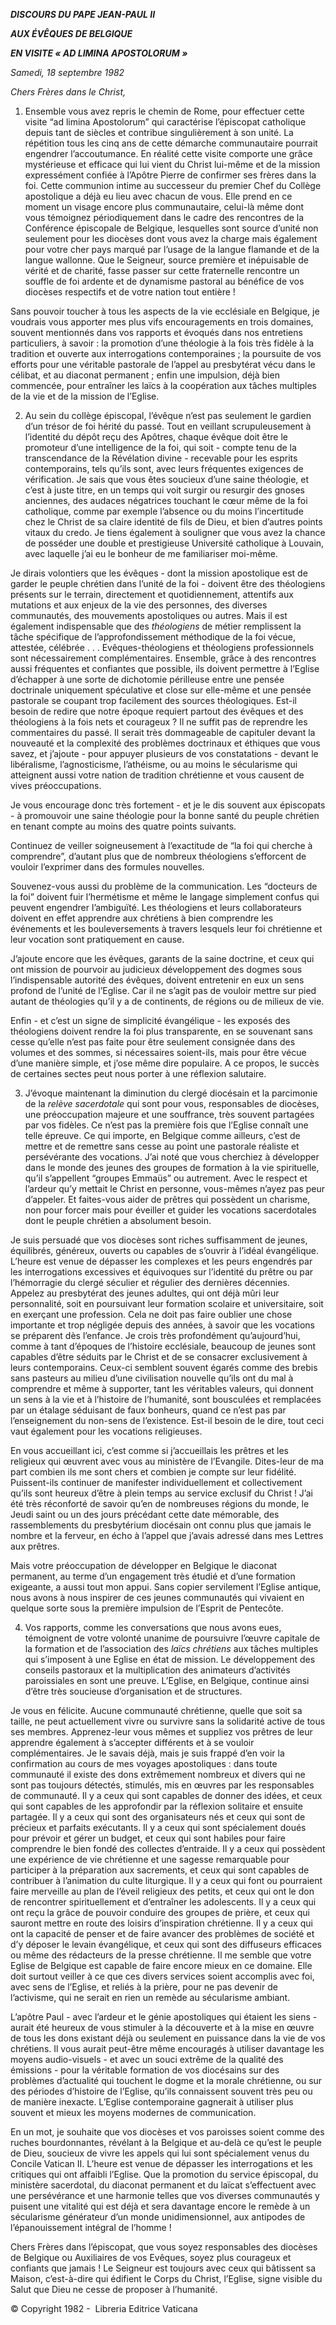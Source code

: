 ***DISCOURS DU PAPE JEAN-PAUL II***

***AUX ÉVÊQUES DE BELGIQUE***

***EN VISITE « AD LIMINA APOSTOLORUM »***

*Samedi, 18 septembre 1982*

*Chers Frères dans le Christ,*

1. Ensemble vous avez repris le chemin de Rome, pour effectuer cette visite “ad limina Apostolorum” qui caractérise l’épiscopat catholique depuis tant de siècles et contribue singulièrement à son unité. La répétition tous les cinq ans de cette démarche communautaire pourrait engendrer l’accoutumance. En réalité cette visite comporte une grâce mystérieuse et efficace qui lui vient du Christ lui-même et de la mission expressément confiée à l’Apôtre Pierre de confirmer ses frères dans la foi. Cette communion intime au successeur du premier Chef du Collège apostolique a déjà eu lieu avec chacun de vous. Elle prend en ce moment un visage encore plus communautaire, celui-là même dont vous témoignez périodiquement dans le cadre des rencontres de la Conférence épiscopale de Belgique, lesquelles sont source d’unité non seulement pour les diocèses dont vous avez la charge mais également pour votre cher pays marqué par l’usage de la langue flamande et de la langue wallonne. Que le Seigneur, source première et inépuisable de vérité et de charité, fasse passer sur cette fraternelle rencontre un souffle de foi ardente et de dynamisme pastoral au bénéfice de vos diocèses respectifs et de votre nation tout entière !

Sans pouvoir toucher à tous les aspects de la vie ecclésiale en Belgique, je voudrais vous apporter mes plus vifs encouragements en trois domaines, souvent mentionnés dans vos rapports et évoqués dans nos entretiens particuliers, à savoir : la promotion d’une théologie à la fois très fidèle à la tradition et ouverte aux interrogations contemporaines ; la poursuite de vos efforts pour une véritable pastorale de l’appel au presbytérat vécu dans le célibat, et au diaconat permanent ; enfin une impulsion, déjà bien commencée, pour entraîner les laïcs à la coopération aux tâches multiples de la vie et de la mission de l’Eglise.

2. Au sein du collège épiscopal, l’évêque n’est pas seulement le gardien d’un trésor de foi hérité du passé. Tout en veillant scrupuleusement à l’identité du dépôt reçu des Apôtres, chaque évêque doit être le promoteur d’une intelligence de la foi, qui soit - compte tenu de la transcendance de la Révélation divine - recevable pour les esprits contemporains, tels qu’ils sont, avec leurs fréquentes exigences de vérification. Je sais que vous êtes soucieux d’une saine théologie, et c’est à juste titre, en un temps qui voit surgir ou resurgir des gnoses anciennes, des audaces négatrices touchant le cœur même de la foi catholique, comme par exemple l’absence ou du moins l’incertitude chez le Christ de sa claire identité de fils de Dieu, et bien d’autres points vitaux du credo. Je tiens également à souligner que vous avez la chance de posséder une double et prestigieuse Université catholique à Louvain, avec laquelle j’ai eu le bonheur de me familiariser moi-même.

Je dirais volontiers que les évêques - dont la mission apostolique est de garder le peuple chrétien dans l’unité de la foi - doivent être des théologiens présents sur le terrain, directement et quotidiennement, attentifs aux mutations et aux enjeux de la vie des personnes, des diverses communautés, des mouvements apostoliques ou autres. Mais il est également indispensable que des *théologiens* de métier remplissent la tâche spécifique de l’approfondissement méthodique de la foi vécue, attestée, célébrée . . . Evêques-théologiens et théologiens professionnels sont nécessairement complémentaires. Ensemble, grâce à des rencontres aussi fréquentes et confiantes que possible, ils doivent permettre à l’Eglise d’échapper à une sorte de dichotomie périlleuse entre une pensée doctrinale uniquement spéculative et close sur elle-même et une pensée pastorale se coupant trop facilement des sources théologiques. Est-il besoin de redire que notre époque requiert partout des évêques et des théologiens à la fois nets et courageux ? Il ne suffit pas de reprendre les commentaires du passé. Il serait très dommageable de capituler devant la nouveauté et la complexité des problèmes doctrinaux et éthiques que vous savez, et j’ajoute - pour appuyer plusieurs de vos constatations - devant le libéralisme, l’agnosticisme, l’athéisme, ou au moins le sécularisme qui atteignent aussi votre nation de tradition chrétienne et vous causent de vives préoccupations.

Je vous encourage donc très fortement - et je le dis souvent aux épiscopats - à promouvoir une saine théologie pour la bonne santé du peuple chrétien en tenant compte au moins des quatre points suivants.

Continuez de veiller soigneusement à l’exactitude de “la foi qui cherche à comprendre”, d’autant plus que de nombreux théologiens s’efforcent de vouloir l’exprimer dans des formules nouvelles.

Souvenez-vous aussi du problème de la communication. Les “docteurs de la foi” doivent fuir l’hermétisme et même le langage simplement confus qui peuvent engendrer l’ambiguïté. Les théologiens et leurs collaborateurs doivent en effet apprendre aux chrétiens à bien comprendre les événements et les bouleversements à travers lesquels leur foi chrétienne et leur vocation sont pratiquement en cause.

J’ajoute encore que les évêques, garants de la saine doctrine, et ceux qui ont mission de pourvoir au judicieux développement des dogmes sous l’indispensable autorité des évêques, doivent entretenir en eux un sens profond de l’unité de l’Eglise. Car il ne s’agit pas de vouloir mettre sur pied autant de théologies qu’il y a de continents, de régions ou de milieux de vie.

Enfin - et c’est un signe de simplicité évangélique - les exposés des théologiens doivent rendre la foi plus transparente, en se souvenant sans cesse qu’elle n’est pas faite pour être seulement consignée dans des volumes et des sommes, si nécessaires soient-ils, mais pour être vécue d’une manière simple, et j’ose même dire populaire. A ce propos, le succès de certaines sectes peut nous porter à une réflexion salutaire.

3. J’évoque maintenant la diminution du clergé diocésain et la parcimonie de la *relève sacerdotale* qui sont pour vous, responsables de diocèses, une préoccupation majeure et une souffrance, très souvent partagées par vos fidèles. Ce n’est pas la première fois que l’Eglise connaît une telle épreuve. Ce qui importe, en Belgique comme ailleurs, c’est de mettre et de remettre sans cesse au point une pastorale réaliste et persévérante des vocations. J’ai noté que vous cherchiez à développer dans le monde des jeunes des groupes de formation à la vie spirituelle, qu’il s’appellent “groupes Emmaüs” ou autrement. Avec le respect et l’ardeur qu’y mettait le Christ en personne, vous-mêmes n’ayez pas peur d’appeler. Et faites-vous aider de prêtres qui possèdent un charisme, non pour forcer mais pour éveiller et guider les vocations sacerdotales dont le peuple chrétien a absolument besoin.

Je suis persuadé que vos diocèses sont riches suffisamment de jeunes, équilibrés, généreux, ouverts ou capables de s’ouvrir à l’idéal évangélique. L’heure est venue de dépasser les complexes et les peurs engendrés par les interrogations excessives et équivoques sur l’identité du prêtre ou par l’hémorragie du clergé séculier et régulier des dernières décennies. Appelez au presbytérat des jeunes adultes, qui ont déjà mûri leur personnalité, soit en poursuivant leur formation scolaire et universitaire, soit en exerçant une profession. Cela ne doit pas faire oublier une chose importante et trop négligée depuis des années, à savoir que les vocations se préparent dès l’enfance. Je crois très profondément qu’aujourd’hui, comme à tant d’époques de l’histoire ecclésiale, beaucoup de jeunes sont capables d’être séduits par le Christ et de se consacrer exclusivement à leurs contemporains. Ceux-ci semblent souvent égarés comme des brebis sans pasteurs au milieu d’une civilisation nouvelle qu’ils ont du mal à comprendre et même à supporter, tant les véritables valeurs, qui donnent un sens à la vie et à l’histoire de l’humanité, sont bousculées et remplacées par un étalage séduisant de faux bonheurs, quand ce n’est pas par l’enseignement du non-sens de l’existence. Est-il besoin de le dire, tout ceci vaut également pour les vocations religieuses.

En vous accueillant ici, c’est comme si j’accueillais les prêtres et les religieux qui œuvrent avec vous au ministère de l’Evangile. Dites-leur de ma part combien ils me sont chers et combien je compte sur leur fidélité. Puissent-ils continuer de manifester individuellement et collectivement qu’ils sont heureux d’être à plein temps au service exclusif du Christ ! J’ai été très réconforté de savoir qu’en de nombreuses régions du monde, le Jeudi saint ou un des jours précédant cette date mémorable, des rassemblements du presbytérium diocésain ont connu plus que jamais le nombre et la ferveur, en écho à l’appel que j’avais adressé dans mes Lettres aux prêtres.

Mais votre préoccupation de développer en Belgique le diaconat permanent, au terme d’un engagement très étudié et d’une formation exigeante, a aussi tout mon appui. Sans copier servilement l’Eglise antique, nous avons à nous inspirer de ces jeunes communautés qui vivaient en quelque sorte sous la première impulsion de l’Esprit de Pentecôte.

4. Vos rapports, comme les conversations que nous avons eues, témoignent de votre volonté unanime de poursuivre l’œuvre capitale de la formation et de l’association des *laïcs chrétiens* aux tâches multiples qui s’imposent à une Eglise en état de mission. Le développement des conseils pastoraux et la multiplication des animateurs d’activités paroissiales en sont une preuve. L’Eglise, en Belgique, continue ainsi d’être très soucieuse d’organisation et de structures.

Je vous en félicite. Aucune communauté chrétienne, quelle que soit sa taille, ne peut actuellement vivre ou survivre sans la solidarité active de tous ses membres. Apprenez-leur vous mêmes et suppliez vos prêtres de leur apprendre également à s’accepter différents et à se vouloir complémentaires. Je le savais déjà, mais je suis frappé d’en voir la confirmation au cours de mes voyages apostoliques : dans toute communauté il existe des dons extrêmement nombreux et divers qui ne sont pas toujours détectés, stimulés, mis en œuvres par les responsables de communauté. Il y a ceux qui sont capables de donner des idées, et ceux qui sont capables de les approfondir par la réflexion solitaire et ensuite partagée. Il y a ceux qui sont des organisateurs nés et ceux qui sont de précieux et parfaits exécutants. Il y a ceux qui sont spécialement doués pour prévoir et gérer un budget, et ceux qui sont habiles pour faire comprendre le bien fondé des collectes d’entraide. Il y a ceux qui possèdent une expérience de vie chrétienne et une sagesse remarquable pour participer à la préparation aux sacrements, et ceux qui sont capables de contribuer à l’animation du culte liturgique. Il y a ceux qui font ou pourraient faire merveille au plan de l’éveil religieux des petits, et ceux qui ont le don de rencontrer spirituellement et d’entraîner les adolescents. Il y a ceux qui ont reçu la grâce de pouvoir conduire des groupes de prière, et ceux qui sauront mettre en route des loisirs d’inspiration chrétienne. Il y a ceux qui ont la capacité de penser et de faire avancer des problèmes de société et d’y déposer le levain évangélique, et ceux qui sont des diffuseurs efficaces ou même des rédacteurs de la presse chrétienne. Il me semble que votre Eglise de Belgique est capable de faire encore mieux en ce domaine. Elle doit surtout veiller à ce que ces divers services soient accomplis avec foi, avec sens de l’Eglise, et reliés à la prière, pour ne pas devenir de l’activisme, qui ne serait en rien un remède au sécularisme ambiant.

L’apôtre Paul - avec l’ardeur et le génie apostoliques qui étaient les siens - aurait été heureux de vous stimuler à la découverte et à la mise en œuvre de tous les dons existant déjà ou seulement en puissance dans la vie de vos chrétiens. Il vous aurait peut-être même encouragés à utiliser davantage les moyens audio-visuels - et avec un souci extrême de la qualité des émissions - pour la véritable formation de vos diocésains sur des problèmes d’actualité qui touchent le dogme et la morale chrétienne, ou sur des périodes d’histoire de l’Eglise, qu’ils connaissent souvent très peu ou de manière inexacte. L’Eglise contemporaine gagnerait à utiliser plus souvent et mieux les moyens modernes de communication.

En un mot, je souhaite que vos diocèses et vos paroisses soient comme des ruches bourdonnantes, révélant à la Belgique et au-delà ce qu’est le peuple de Dieu, soucieux de vivre les appels qui lui sont spécialement venus du Concile Vatican II. L’heure est venue de dépasser les interrogations et les critiques qui ont affaibli l’Eglise. Que la promotion du service épiscopal, du ministère sacerdotal, du diaconat permanent et du laïcat s’effectuent avec une persévérance et une harmonie telles que vos diverses communautés y puisent une vitalité qui est déjà et sera davantage encore le remède à un sécularisme générateur d’un monde unidimensionnel, aux antipodes de l’épanouissement intégral de l’homme !

Chers Frères dans l’épiscopat, que vous soyez responsables des diocèses de Belgique ou Auxiliaires de vos Evêques, soyez plus courageux et confiants que jamais ! Le Seigneur est toujours avec ceux qui bâtissent sa Maison, c’est-à-dire qui édifient le Corps du Christ, l’Eglise, signe visible du Salut que Dieu ne cesse de proposer à l’humanité.

© Copyright 1982 -  Libreria Editrice Vaticana